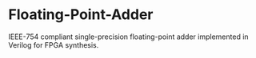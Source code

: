 # Floating-Point-Adder
IEEE-754 compliant single-precision floating-point adder implemented in Verilog for FPGA synthesis.
